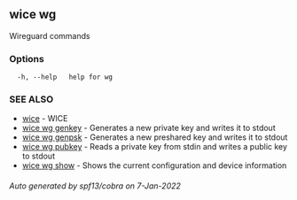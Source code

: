 ## wice wg

Wireguard commands

### Options

```
  -h, --help   help for wg
```

### SEE ALSO

* [wice](wice.md)	 - WICE
* [wice wg genkey](wice_wg_genkey.md)	 - Generates a new private key and writes it to stdout
* [wice wg genpsk](wice_wg_genpsk.md)	 - Generates a new preshared key and writes it to stdout
* [wice wg pubkey](wice_wg_pubkey.md)	 - Reads a private key from stdin and writes a public key to stdout
* [wice wg show](wice_wg_show.md)	 - Shows the current configuration and device information

###### Auto generated by spf13/cobra on 7-Jan-2022
